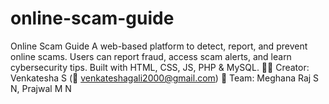 # online-scam-guide
Online Scam Guide A web-based platform to detect, report, and prevent online scams. Users can report fraud, access scam alerts, and learn cybersecurity tips. Built with HTML, CSS, JS, PHP &amp; MySQL.  👨‍💻 Creator: Venkatesha S (📧 venkateshagali2000@gmail.com) 🤝 Team: Meghana Raj S N, Prajwal M N
